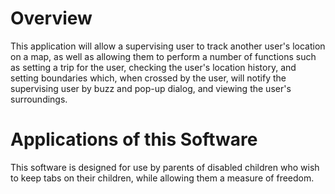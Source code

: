 # Overview #

This application will  allow a supervising user to track another user's location on a map, as well as allowing them to perform a number of functions such as setting a trip for the user, checking the user's location history, and setting boundaries which, when crossed by the user, will notify the supervising user by buzz and pop-up dialog, and viewing the user's surroundings.

# Applications of this Software #

This software is designed for use by parents of disabled children who wish to keep tabs on their children, while allowing them a measure of freedom.